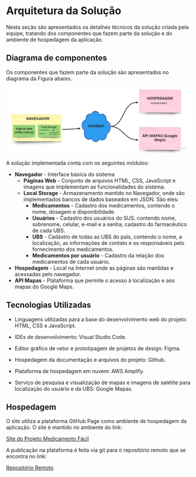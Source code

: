 # Arquitetura da Solução

Nesta seção são apresentados os detalhes técnicos da solução criada pela equipe, tratando dos componentes que fazem parte da solução e do ambiente de hospedagem da aplicação. 

## Diagrama de componentes

Os componentes que fazem parte da solução são apresentados no diagrama da Figura abaixo. 

![Diagrama de Componentes](img/diagrama_novo.jpg)

A solução implementada conta com os seguintes módulos:
- **Navegador** - Interface básica do sistema  
  - **Páginas Web** - Conjunto de arquivos HTML, CSS, JavaScript e imagens que implementam as funcionalidades do sistema.
   - **Local Storage** - Armazenamento mantido no Navegador, onde são implementados bancos de dados baseados em JSON. São eles: 
     - **Medicamentos** - Cadastro dos medicamentos, contendo o nome, dosagem e disponibilidade.
     - **Usuários** - Cadastro dos usuários do SUS, contendo nome, sobrenome, celular, e-mail e a senha; cadastro do farmacêutico de cada UBS.
     - **UBS** - Cadastro de todas as UBS do país, contendo o nome, a localização, as informações de contato e os responsáveis pelo fornecimento dos medicamentos.
     - **Medicamentos por usuário** - Cadastro da relação dos medicamentos de cada usuário.
 - **Hospedagem** - Local na Internet onde as páginas são mantidas e acessadas pelo navegador. 
 - **API Mapas** - Plataforma que permite o acesso à localização e aos mapas do Google Maps.
  
## Tecnologias Utilizadas

- Linguagens utilizadas para a base do desenvolvimento web do projeto: HTML, CSS e JavaScript. 

- IDEs de desenvolvimento: Visual Studio Code.

- Editor gráfico de vetor e prototipagem de projetos de design: Figma.

- Hospedagem da documentação e arquivos do projeto: Github.

- Plataforma de hospedagem em nuvem: AWS Amplify.

- Serviço de pesquisa e visualização de mapas e imagens de satélite para localização do usuário e da UBS: Google Mapas.

## Hospedagem

O site utiliza a plataforma GitHub Page como ambiente de hospedagem da aplicação. O site é mantido no ambiente do link: 

[Site do Projeto Medicamento Fácil](https://icei-puc-minas-pmv-ads.github.io/pmv-ads-2022-1-e1-proj-web-t5-medicamento-facil/src/index.html)

A publicação na plataforma é feita via git para o repositório remoto que se encontra no link: 

[Repositório Remoto](https://github.com/ICEI-PUC-Minas-PMV-ADS/pmv-ads-2022-1-e1-proj-web-t5-medicamento-facil.git)


